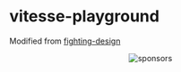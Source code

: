 # vitesse-playground
Modified from [fighting-design](https://github.com/Simon-He95/fighting-design/tree/master/packages/fighting-playground)

<span><div align="center">![sponsors](https://www.hejian.club/images/sponsors.jpg)</div></span>
